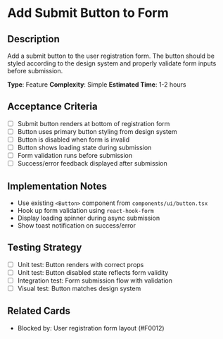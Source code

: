 # Add Submit Button to Form

## Description

Add a submit button to the user registration form. The button should be styled according to the design system and properly validate form inputs before submission.

**Type**: Feature
**Complexity**: Simple
**Estimated Time**: 1-2 hours

## Acceptance Criteria

- [ ] Submit button renders at bottom of registration form
- [ ] Button uses primary button styling from design system
- [ ] Button is disabled when form is invalid
- [ ] Button shows loading state during submission
- [ ] Form validation runs before submission
- [ ] Success/error feedback displayed after submission

## Implementation Notes

- Use existing `<Button>` component from `components/ui/button.tsx`
- Hook up form validation using `react-hook-form`
- Display loading spinner during async submission
- Show toast notification on success/error

## Testing Strategy

- [ ] Unit test: Button renders with correct props
- [ ] Unit test: Button disabled state reflects form validity
- [ ] Integration test: Form submission flow with validation
- [ ] Visual test: Button matches design system

## Related Cards

- Blocked by: User registration form layout (#F0012)
